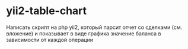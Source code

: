 # yii2-table-chart
Написать скрипт на php yii2, который парсит отчет со сделками (см. вложение) и показывает в виде графика значение баланса в зависимости от каждой операции
